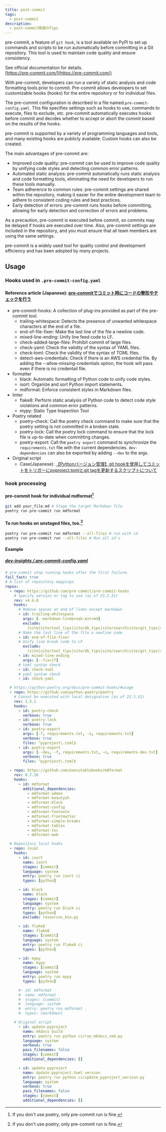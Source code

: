 ```yaml
---
title: post-commit
tags:
  - post-commit
description:
  - post-commit関連のTips
---
```


pre-commit, a feature of `git hook`, is a tool available on PyPl to set up commands and scripts to be run automatically before committing in a Git repository. This tool is used to maintain code quality and ensure consistency.

See official documentation for details.<br />
[https://pre-commit.com/](https://pre-commit.com/)

With pre-commit, developers can run a variety of static analysis and code formatting tools prior to commit. Pre-commit allows developers to set customizable hooks (hooks) for the entire repository or for individual files.

The pre-commit configuration is described in a file named.`pre-commit-config.yaml`. This file specifies settings such as hooks to use, commands to execute, files to exclude, etc. pre-commit automatically executes hooks before commit and decides whether to accept or abort the commit based on the results of the hooks.

pre-commit is supported by a variety of programming languages and tools, and many existing hooks are publicly available. Custom hooks can also be created.

The main advantages of pre-commit are:

- Improved code quality: pre-commit can be used to improve code quality by unifying code styles and detecting common error patterns.
- Automated static analysis: pre-commit automatically runs static analysis and code formatting tools, eliminating the need for developers to run these tools manually.
- Team adherence to common rules: pre-commit settings are shared within the repository, making it easier for the entire development team to adhere to consistent coding rules and best practices.
- Early detection of errors: pre-commit runs hooks before committing, allowing for early detection and correction of errors and problems.

As a precaution, pre-commit is executed before commit, so commits may be delayed if hooks are executed over time. Also, pre-commit settings are included in the repository, and you must ensure that all team members are using the same settings.

pre-commit is a widely used tool for quality control and development efficiency and has been adopted by many projects.

## Usage

### Hooks used in `.pre-commit-config.yaml`

#### Reference article (Japanese): [pre-commitでコミット時にコードの整形やチェックを行う](https://zenn.dev/yiskw713/articles/3c3b4022f3e3f22d276d)

- pre-commit-hooks: A collection of plug-ins provided as part of the pre-commit tool.
  - trailing-whitespace: Detects the presence of unwanted whitespace characters at the end of a file.
  - end-of-file-fixer: Make the last line of the file a newline code.
  - mixed-line-ending: Unify line feed code to LF.
  - check-added-large-files: Prohibit commit of large files.
  - check-yaml: Check the validity of the syntax of YAML files.
  - check-toml: Check the validity of the syntax of TOML files.
  - detect-aws-credentials: Check if there is an AWS credential file. By adding the --allow-missing-credentials option, the hook will pass even if there is no credentail file.
- formatter
  - black: Automatic formatting of Python code to unify code styles.
  - isort: Organize and sort Python import statements.
  - mdformat: Enforce consistent styles in Markdown files.
- linter
  - flake8: Perform static analysis of Python code to detect code style violations and common error patterns.
  - mypy: Static Type Inspection Tool
- Poetry related
  - poetry-check: Call the poetry check command to make sure that the poetry setting is not committed in a broken state.
  - poetry-lock: Call the poetry lock command to ensure that the lock file is up-to-date when committing changes.
  - poetry-export: Call the `poetry export` command to synchronize the `requirements.txt` file with the current dependencies. `dev-dependencies` can also be exported by adding `--dev` to the args.
- Original script
  - Case(Japanese): [【Pythonバージョン管理】git hookを使用してコミットをトリガーにpyproject.tomlとgit tagを更新するスクリプトについて](https://7rikazhexde-techlog.hatenablog.com/entry/2023/06/10/005231)

### hook processing

#### pre-commit hook for individual mdformat[^1]

```bash
git add your_file.md # Stage the target Markdown file
poetry run pre-commit run mdformat
```

#### To run hooks on unstaged files, too.[^1]

```bash
poetry run pre-commit run mdformat --all-files # run with id
poetry run pre-commit run --all-files # Run all id's
```

#### Example

##### [dev-insights /.pre-commit-config.yaml](https://github.com/7rikazhexde/dev-insights/blob/main/.pre-commit-config.yaml)

```yaml
# pre-commit stop running hooks after the first failure.
fail_fast: true
# A list of repository mappings
repos:
  - repo: https://github.com/pre-commit/pre-commit-hooks
    # Specify version or tag to use (as of 23.5.31)
    rev: v4.4.0
    hooks:
      # Remove spaces at end of lines except markdown
      - id: trailing-whitespace
        args: [--markdown-linebreak-ext=md]
        exclude:
          (site|site/tool_tips|site/db_tips|site/search|site/git_tips|site/python_tips|site/vscode_tips|site/assets|site/tool_tips/tool\|site/db_tips/mariadb|site/db_tips/mariadb/mariadb\|site/git_tips/git\|site/python_tips/pymysql|site/python_tips/dash_plotly|site/python_tips/pymysql/pymysql\|site/python_tips/dash_plotly/dash\-plotly\|site/vscode_tips/vscode\|site/assets/images|site/assets/javascripts|site/assets/stylesheets|site/assets/javascripts/lunr|site/assets/javascripts/workers|site/assets/javascripts/lunr/min)/.*
      # Make the last line of the file a newline code
      - id: end-of-file-fixer
      # Unify line break code to LF
        exclude:
          (site|site/tool_tips|site/db_tips|site/search|site/git_tips|site/python_tips|site/vscode_tips|site/assets|site/tool_tips/tool\|site/db_tips/mariadb|site/db_tips/mariadb/mariadb\|site/git_tips/git\|site/python_tips/pymysql|site/python_tips/dash_plotly|site/python_tips/pymysql/pymysql\|site/python_tips/dash_plotly/dash\-plotly\|site/vscode_tips/vscode\|site/assets/images|site/assets/javascripts|site/assets/stylesheets|site/assets/javascripts/lunr|site/assets/javascripts/workers|site/assets/javascripts/lunr/min)/.*
      - id: mixed-line-ending
        args: [--fix=lf]
      # toml syntax check
      - id: check-toml
      # yaml syntax check
      - id: check-yaml

  # https://python-poetry.org/docs/pre-commit-hooks/#usage
  - repo: https://github.com/python-poetry/poetry
    # Cannot be executed with local designation (as of 23.5.31)
    rev: 1.5.1
    hooks:
      - id: poetry-check
        verbose: true
      - id: poetry-lock
        verbose: true
      - id: poetry-export
        args: [-f, requirements.txt, -o, requirements.txt]
        verbose: true
        files: ^pyproject\.toml$
      - id: poetry-export
        args: [--dev, -f, requirements.txt, -o, requirements-dev.txt]
        verbose: true
        files: ^pyproject\.toml$

  - repo: https://github.com/executablebooks/mdformat
    rev: 0.7.16
    hooks:
      - id: mdformat
        additional_dependencies:
          - mdformat-admon
          - mdformat-beautysh
          - mdformat-black
          - mdformat-config
          - mdformat-footnote
          - mdformat-frontmatter
          - mdformat-simple-breaks
          - mdformat-tables
          - mdformat-toc
          - mdformat-web

  # Repository local hooks
  - repo: local
    hooks:
      - id: isort
        name: isort
        stages: [commit]
        language: system
        entry: poetry run isort ci
        types: [python]

      - id: black
        name: black
        stages: [commit]
        language: system
        entry: poetry run black ci
        types: [python]
        exclude: resources_bin.py

      - id: flake8
        name: flake8
        stages: [commit]
        language: system
        entry: poetry run flake8 ci
        types: [python]

      - id: mypy
        name: mypy
        stages: [commit]
        language: system
        entry: poetry run mypy
        types: [python]

      #- id: mdformat
      #  name: mdformat
      #  stages: [commit]
      #  language: system
      #  entry: poetry run mdformat .
      #  types: [markdown]

    # Original script
      - id: update-pyproject
        name: mkdocs build
        entry: poetry run python ci/run_mkdocs_cmd.py
        language: system
        verbose: true
        pass_filenames: false
        stages: [commit]
        additional_dependencies: []

      - id: update-pyproject
        name: Update pyproject.toml version
        entry: poetry run python ci/update_pyproject_version.py
        language: system
        verbose: true
        pass_filenames: false
        stages: [commit]
        additional_dependencies: []
```

[^1]: If you don't use poetry, only pre-commit run is fine.
